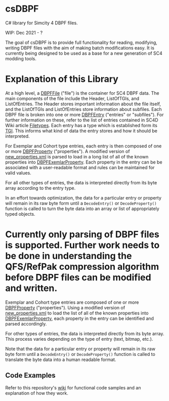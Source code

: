 # csDBPF
C# library for Simcity 4 DBPF files.

WIP: Dec 2021 - ?

The goal of csDBPF is to provide full functionality for reading, modifying, writing DBPF files with the aim of making batch modifications easy. It is currently being designed to be used as a base for a new generation of SC4 modding tools.

# Explanation of this Library
At a high level, a [DBPFFile](csDBPF/csDBPF/DBPFFile.cs) ("file") is the container for SC4 DBPF data. The main components of the file include the Header, ListOfTGIs, and ListOfEntries. The Header stores important information about the file itself, and the ListOfTGIs and ListOfEntries store information about subfiles. Each DBPF file is broken into one or more [DBPFEntry](csDBPF/csDBPF/DBPFEntry.cs) ("entries" or "subfiles"). For further information on these, refer to the list of entries contained in SC4D Wiki article [Filetypes](https://www.wiki.sc4devotion.com/index.php?title=List_of_File_Formats). Each entry has a type which is established form its [TGI](csDBPF/csDBPF/DBPFTGI.cs). This informs what kind of data the entry stores and how it should be interpreted.


For Exemplar and Cohort type entries, each entry is then composed of one or more [DBPFProperty](csDBPF/csDBPF/Properties/DBPFProperty.cs) ("properties"). A modified version of [new_properties.xml](https://www.sc4devotion.com/csxlex/lex_filedesc.php?lotGET=2265) is parsed to load in a long list of all of the known properties into [DBPFExemlarProperty](csDBPF/csDBPF/Properties/DBPFExemplarProperty.cs). Each property in the entry can be be associated with a user-readable format and rules can be maintained for valid values.

For all other types of entries, the data is interpreted directly from its byte array according to the entry type.

In an effort towards optimization, the data for a particular entry or property will remain in its raw byte form until a `DecodeEntry()` or `DecodeProperty()` function is called to turn the byte data into an array or list of appropriately typed objects.

Currently only parsing of DBPF files is supported. Further work needs to be done in understanding the QFS/RefPak compression algorithm before DBPF files can be modified and written.
=======
Exemplar and Cohort type entries are composed of one or more [DBPFProperty](csDBPF/csDBPF/Properties/DBPFProperty.cs) ("properties"). Using a modified version of [new_properties.xml](https://www.sc4devotion.com/csxlex/lex_filedesc.php?lotGET=2265) to load the list of all of the known properties into [DBPFExemlarProperty](csDBPF/csDBPF/Properties/DBPFExemplarProperty.cs), each property in the entry can be identified and parsed accordingly.

For other types of entries, the data is interpreted directly from its byte array. This process varies depending on the type of entry (text, bitmap, etc.).

Note that the data for a particular entry or property will remain in its raw byte form until a `DecodeEntry()` or `DecodeProperty()` function is called to translate the byte data into a human readable format.


## Code Examples
Refer to this repository's [wiki](https://github.com/noah-severyn/csDBPF/wiki) for functional code samples and an explanation of how they work.

